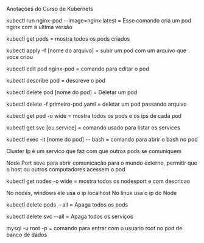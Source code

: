 Anotações do Curso de Kubernets


kubectl run nginx-pod --image=nginx:latest = Esse comando cria um pod nginx com a ultima versão 

kubectl get pods =  mostra todos os pods criados

kubectl apply -f [nome do arquivo] = subir um pod com um arquivo que voce criou 

kubectl edit pod nginx-pod = comando para editar o pod 

kubectl describe pod = descreve o pod 

kubectl delete pod [nome do pod] = Deletar um pod

kubectl delete -f primeiro-pod.yaml = deletar um pod passando arquivo

kubectl get pod -o wide = mostra todos os pods e os ips de cada pod

kubectl get svc [ou service] = comando usado para listar os services

kubectl exec -it [nome do pod] -- bash = comando para abrir o bash no pod 

Cluster Ip é um servico que faz com que outros pods se comuniquem 


Node Port seve para abrir comunicação para o mundo externo, permitir que o host ou outros computadores acessem o pod

kubectl get nodes -o wide = mostra todos os nodesport e com descricao

No nodes, windows ele usa o ip localhost
No linux usa o ip do Node

kubectl delete pods --all = Apaga todos os pods

kubectl delete svc --all = Apaga todos os serviços

mysql -u root -p = comando para entrar com o usuario root no pod de banco de dados

